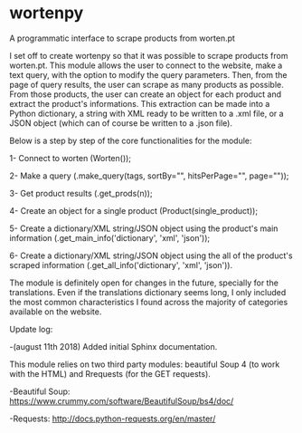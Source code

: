 # wortenpy
A programmatic interface to scrape products from worten.pt

I set off to create wortenpy so that it was possible to scrape products from worten.pt. This module allows the user to connect to the website, make a text query, with the option to modify the query parameters.
Then, from the page of query results, the user can scrape as many products as possible.
From those products, the user can create an object for each product and extract the product's informations. 
This extraction can be made into a Python dictionary, a string with XML ready to be written to a .xml file, or a JSON object (which can of course be written to a .json file).

Below is a step by step of the core functionalities for the module:

1- Connect to worten (Worten());

2- Make a query (.make_query(tags, sortBy="", hitsPerPage="", page=""));

3- Get product results (.get_prods(n));

4- Create an object for a single product (Product(single_product));

5- Create a dictionary/XML string/JSON object using the product's main information (.get_main_info('dictionary', 'xml', 'json'));

6- Create a dictionary/XML string/JSON object using the all of the product's scraped information (.get_all_info('dictionary', 'xml', 'json')).
	
	
The module is definitely open for changes in the future, specially for the translations. Even if the translations dictionary seems long, I only included the most common characteristics I found across the majority of categories available on the website.

Update log:

-(august 11th 2018) Added initial Sphinx documentation.

This module relies on two third party modules: beautiful Soup 4 (to work with the HTML) and Rrequests (for the GET requests).

-Beautiful Soup: https://www.crummy.com/software/BeautifulSoup/bs4/doc/

-Requests: http://docs.python-requests.org/en/master/
